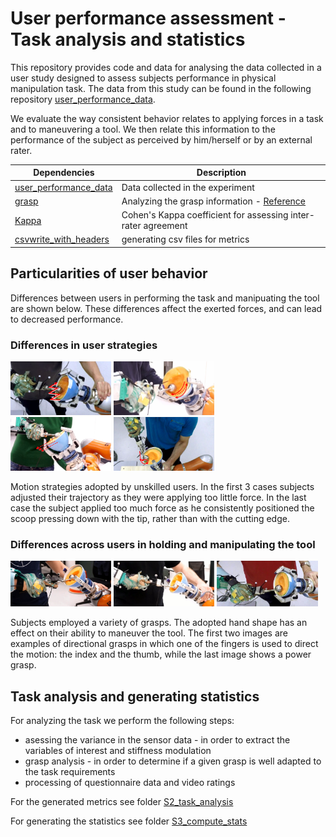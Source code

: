 # User performance assessment - Task analysis and statistics

This repository provides code and data for analysing the data collected in a user study designed to assess subjects performance in physical manipulation task. The data from this study can be found in the following repository [user_performance_data](https://github.com/alpais/user_performance_data).

We evaluate the way consistent behavior relates to applying forces in a task and to maneuvering a tool. We then relate this information to the performance of the subject as perceived by him/herself or by an external rater.

Dependencies  | Description
------------- | -------------
[user_performance_data](https://github.com/alpais/user_performance_data)  | Data collected in the experiment
[grasp]()  | Analyzing the grasp information - [Reference](http://lasa.epfl.ch/publications/uploadedFiles/graspSignature.pdf)
[Kappa](https://ch.mathworks.com/matlabcentral/fileexchange/15365-cohen-s-kappa)| Cohen's Kappa coefficient for assessing inter-rater agreement
[csvwrite_with_headers](https://ch.mathworks.com/matlabcentral/fileexchange/29933-csv-with-column-headers)|generating csv files for metrics

## Particularities of user behavior

Differences between users in performing the task and manipuating the tool are shown below. These differences affect the exerted forces, and can lead to decreased performance. 

### Differences in user strategies

<img src="/images/strateg_zig_zag.png" width="32%"/>  <img src="/images/strateg_repeat_motion.png" width="32%"/>  
<img src="/images/strateg_scraping.png" width="32%"/>  <img src="/images/strateg_round_scoop.png" width="32%"/>

Motion strategies adopted by unskilled users. In the first 3 cases subjects adjusted their trajectory as they were applying too little force. In the last case the subject applied too much force as he consistently positioned the scoop pressing down with the tip, rather than with the cutting edge.

### Differences across users in holding and manipulating the tool 

<img src="/images/Grasp1.jpg" width="32%"/>  <img src="/images/Grasp2.jpg" width="32%"/>  <img src="/images/Grasp3.jpg" width="32%"/>

Subjects employed a variety of grasps. The adopted hand shape has an effect on their ability to maneuver the tool. The first two images are examples of directional grasps in which one of the fingers is used to direct the motion: the index and the thumb, while the last image shows a power grasp.

## Task analysis and generating statistics

For analyzing the task we perform the following steps:
  * asessing the variance in the sensor data - in order to extract the variables of interest and stiffness modulation
  * grasp analysis - in order to determine if a given grasp is well adapted to the task requirements
  * processing of questionnaire data and video ratings
  
For the generated metrics see folder [S2_task_analysis](https://github.com/alpais/user_performance_estimation/tree/master/S2_task_analysis)
  
For generating the statistics see folder [S3_compute_stats](https://github.com/alpais/user_performance_estimation/tree/master/S3_compute_stats)

